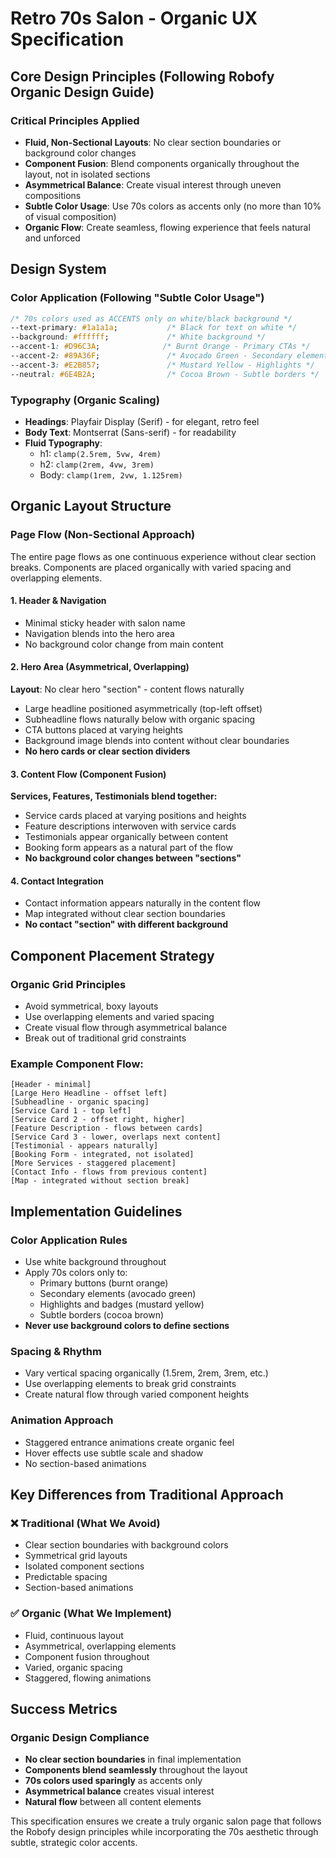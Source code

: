 # Retro 70s Salon - Organic UX Specification

## Core Design Principles (Following Robofy Organic Design Guide)

### Critical Principles Applied
- **Fluid, Non-Sectional Layouts**: No clear section boundaries or background color changes
- **Component Fusion**: Blend components organically throughout the layout, not in isolated sections
- **Asymmetrical Balance**: Create visual interest through uneven compositions
- **Subtle Color Usage**: Use 70s colors as accents only (no more than 10% of visual composition)
- **Organic Flow**: Create seamless, flowing experience that feels natural and unforced

## Design System

### Color Application (Following "Subtle Color Usage")
```css
/* 70s colors used as ACCENTS only on white/black background */
--text-primary: #1a1a1a;           /* Black for text on white */
--background: #ffffff;             /* White background */
--accent-1: #D96C3A;              /* Burnt Orange - Primary CTAs */
--accent-2: #89A36F;               /* Avocado Green - Secondary elements */
--accent-3: #E2B857;               /* Mustard Yellow - Highlights */
--neutral: #6E4B2A;                /* Cocoa Brown - Subtle borders */
```

### Typography (Organic Scaling)
- **Headings**: Playfair Display (Serif) - for elegant, retro feel
- **Body Text**: Montserrat (Sans-serif) - for readability
- **Fluid Typography**: 
  - h1: `clamp(2.5rem, 5vw, 4rem)`
  - h2: `clamp(2rem, 4vw, 3rem)`
  - Body: `clamp(1rem, 2vw, 1.125rem)`

## Organic Layout Structure

### Page Flow (Non-Sectional Approach)
The entire page flows as one continuous experience without clear section breaks. Components are placed organically with varied spacing and overlapping elements.

#### 1. Header & Navigation
- Minimal sticky header with salon name
- Navigation blends into the hero area
- No background color change from main content

#### 2. Hero Area (Asymmetrical, Overlapping)
**Layout**: No clear hero "section" - content flows naturally
- Large headline positioned asymmetrically (top-left offset)
- Subheadline flows naturally below with organic spacing
- CTA buttons placed at varying heights
- Background image blends into content without clear boundaries
- **No hero cards or clear section dividers**

#### 3. Content Flow (Component Fusion)
**Services, Features, Testimonials blend together:**
- Service cards placed at varying positions and heights
- Feature descriptions interwoven with service cards
- Testimonials appear organically between content
- Booking form appears as a natural part of the flow
- **No background color changes between "sections"**

#### 4. Contact Integration
- Contact information appears naturally in the content flow
- Map integrated without clear section boundaries
- **No contact "section" with different background**

## Component Placement Strategy

### Organic Grid Principles
- Avoid symmetrical, boxy layouts
- Use overlapping elements and varied spacing
- Create visual flow through asymmetrical balance
- Break out of traditional grid constraints

### Example Component Flow:
```
[Header - minimal]
[Large Hero Headline - offset left]
[Subheadline - organic spacing]
[Service Card 1 - top left]
[Service Card 2 - offset right, higher]
[Feature Description - flows between cards]
[Service Card 3 - lower, overlaps next content]
[Testimonial - appears naturally]
[Booking Form - integrated, not isolated]
[More Services - staggered placement]
[Contact Info - flows from previous content]
[Map - integrated without section break]
```

## Implementation Guidelines

### Color Application Rules
- Use white background throughout
- Apply 70s colors only to:
  - Primary buttons (burnt orange)
  - Secondary elements (avocado green)
  - Highlights and badges (mustard yellow)
  - Subtle borders (cocoa brown)
- **Never use background colors to define sections**

### Spacing & Rhythm
- Vary vertical spacing organically (1.5rem, 2rem, 3rem, etc.)
- Use overlapping elements to break grid constraints
- Create natural flow through varied component heights

### Animation Approach
- Staggered entrance animations create organic feel
- Hover effects use subtle scale and shadow
- No section-based animations

## Key Differences from Traditional Approach

### ❌ Traditional (What We Avoid)
- Clear section boundaries with background colors
- Symmetrical grid layouts
- Isolated component sections
- Predictable spacing
- Section-based animations

### ✅ Organic (What We Implement)
- Fluid, continuous layout
- Asymmetrical, overlapping elements
- Component fusion throughout
- Varied, organic spacing
- Staggered, flowing animations

## Success Metrics

### Organic Design Compliance
- **No clear section boundaries** in final implementation
- **Components blend seamlessly** throughout the layout
- **70s colors used sparingly** as accents only
- **Asymmetrical balance** creates visual interest
- **Natural flow** between all content elements

This specification ensures we create a truly organic salon page that follows the Robofy design principles while incorporating the 70s aesthetic through subtle, strategic color accents.